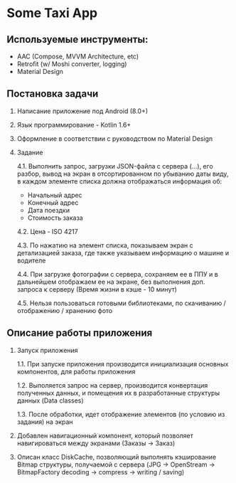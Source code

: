 # Some Taxi App
## Используемые инструменты:
* AAC (Compose, MVVM Architecture, etc) 
* Retrofit (w/ Moshi converter, logging)
* Material Design

## Постановка задачи

1. Написание приложение под Android (8.0+)
2. Язык программирование - Kotlin 1.6+
3. Оформление в соответствии с руководством по Material Design
4. Задание

    4.1. Выполнить запрос, загрузки JSON-файла с сервера (...), его разбор, вывод на экран в отсортированном по убыванию даты виду, в каждом элементе списка должна отображаться информация об:
  
    * Начальный адрес
    * Конечный адрес
    * Дата поездки
    * Стоимость заказа

    4.2. Цена - ISO 4217
 
    4.3. По нажатию на элемент списка, показываем экран с детализацией заказа, где также указываем информацию о машине и водителе

    4.4. При загрузке фотографии с сервера, сохраняем ее в ППУ и в дальнейшем отображаем ее на экране, без выполнения доп. запроса к серверу (Время жизни в кэше - 10 минут)

    4.5. Нельзя пользоваться готовыми библиотеками, по скачиванию / отображению / хранению фото

## Описание работы приложения

1. Запуск приложения

    1.1. При запуске приложения производится инициализация основных компонентов, для работы приложения

    1.2. Выполяется запрос на сервер, производится конвертация полученных данных, и помещения их в разработанные структуры данных (Data classes)

    1.3. После обработки, идет отображение элементов (по условию из задания) на экран

2. Добавлен навигационный компонент, который позволяет навигироваться между экранами (Заказы -> Заказ)

3. Описан класс DiskCache, позволяющий выполнять кэширование Bitmap структуры, получаемой с сервера (JPG -> OpenStream -> BitmapFactory decoding -> compress -> writing / saving)

